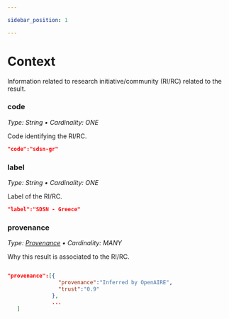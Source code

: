 ```yaml
---

sidebar_position: 1

---
```


# Context

Information related to research initiative/community (RI/RC) related to the result.

### code 
_Type: String &bull; Cardinality: ONE_

Code identifying the RI/RC.

```json
"code":"sdsn-gr"

```


### label
_Type: String &bull; Cardinality: ONE_

Label of the RI/RC.

```json
"label":"SDSN - Greece"
```
	
### provenance 
_Type: [Provenance](/data-model/entities/other#provenance-2)  &bull; Cardinality: MANY_

Why this result is associated to the RI/RC.

```json

"provenance":[{
                "provenance":"Inferred by OpenAIRE",
                "trust":"0.9"
              },
              ...
   ] 

```

